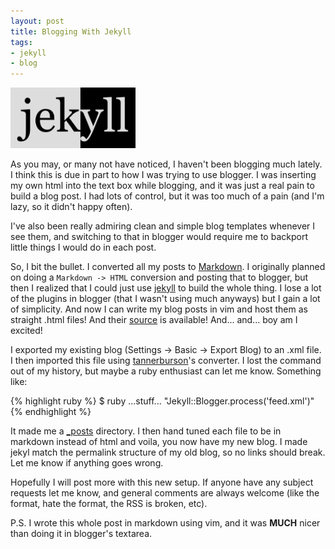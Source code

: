 ```yaml
---
layout: post
title: Blogging With Jekyll
tags: 
- jekyll
- blog
---
```

[<img src="/images/jekyll.png" class="right" width="200" alt="jekyl">](http://jekyllrb.com/)

As you may, or many not have noticed, I haven't been blogging much lately. I think this is due in part to how I was trying to use blogger. I was inserting my own html into the text box while blogging, and it was just a real pain to build a blog post. I had lots of control, but it was too much of a pain (and I'm lazy, so it didn't happy often).

I've also been really admiring clean and simple blog templates whenever I see them, and switching to that in blogger would require me to backport little things I would do in each post. 

So, I bit the bullet. I converted all my posts to [Markdown](http://daringfireball.net/projects/markdown/syntax). I originally planned on doing a `Markdown -> HTML` conversion and posting that to blogger, but then I realized that I could just use [jekyll](http://jekyllrb.com/) to build the whole thing. I lose a lot of the plugins in blogger (that I wasn't using much anyways) but I gain a lot of simplicity. And now I can write my blog posts in vim and host them as straight .html files! And their [source](http://github.com/ptarjan/ptarjan.github.com) is available! And... and... boy am I excited!

I exported my existing blog (Settings -> Basic -> Export Blog) to an .xml file. I then imported this file using [tannerburson](http://github.com/tannerburson/jekyll/blob/master/lib/jekyll/converters/blogger.rb)'s converter. I lost the command out of my history, but maybe a ruby enthusiast can let me know. Something like: 

{% highlight ruby %}
$ ruby ...stuff... "Jekyll::Blogger.process('feed.xml')"
{% endhighlight %}

It made me a [\_posts](http://github.com/ptarjan/ptarjan.github.com/tree/master/_posts/) directory. I then hand tuned each file to be in markdown instead of html and voila, you now have my new blog. I made jekyl match the permalink structure of my old blog, so no links should break. Let me know if anything goes wrong.

Hopefully I will post more with this new setup. If anyone have any subject requests let me know, and general comments are always welcome (like the format, hate the format, the RSS is broken, etc).

P.S. I wrote this whole post in markdown using vim, and it was **MUCH** nicer than doing it in blogger's textarea.
